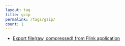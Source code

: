 ```yaml
---
layout: tag
title: gzip
permalink: /tags/gzip/
count: 1
---
```


- [Export file(raw, compressed) from Flink application](https://kination.github.io/posts/2022-09-11-export-file-from-flink-app/)
